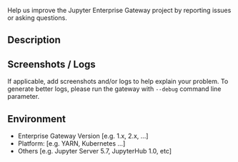 Help us improve the Jupyter Enterprise Gateway project by reporting issues
or asking questions.

## Description

## Screenshots / Logs

If applicable, add screenshots and/or logs to help explain your problem.
To generate better logs, please run the gateway with `--debug` command line parameter.

## Environment

- Enterprise Gateway Version [e.g. 1.x, 2.x, ...]
- Platform: [e.g. YARN, Kubernetes ...]
- Others [e.g. Jupyter Server 5.7, JupyterHub 1.0, etc]
